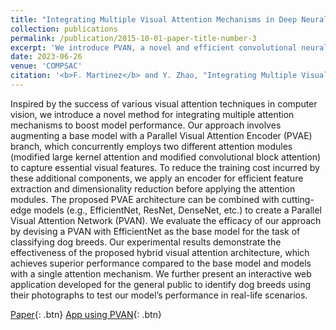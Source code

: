 ```yaml
---
title: "Integrating Multiple Visual Attention Mechanisms in Deep Neural Networks"
collection: publications
permalink: /publication/2015-10-01-paper-title-number-3
excerpt: 'We introduce PVAN, a novel and efficient convolutional neural network approach that employs hybrid visual attention. This method not only outperforms existing state-of-the-art techniques but also maintains efficiency.'
date: 2023-06-26
venue: 'COMPSAC'
citation: '<b>F. Martinez</b> and Y. Zhao, "Integrating Multiple Visual Attention Mechanisms in Deep Neural Networks," <i>2023 IEEE 47th Annual Computers, Software, and Applications Conference (COMPSAC)</i>, Torino, Italy, 2023, pp. 1191-1196, doi: 10.1109/COMPSAC57700.2023.00180.'
---
```

Inspired by the success of various visual attention techniques in computer vision, we introduce a novel method for integrating multiple attention mechanisms to boost model performance. Our approach involves augmenting a base model with a Parallel Visual Attention Encoder (PVAE) branch, which concurrently employs two different attention modules (modified large kernel attention and modified convolutional block attention) to capture essential visual features. To reduce the training cost incurred by these additional components, we apply an encoder for efficient feature extraction and dimensionality reduction before applying the attention modules. The proposed PVAE architecture can be combined with cutting-edge models (e.g., EfficientNet, ResNet, DenseNet, etc.) to create a Parallel Visual Attention Network (PVAN). We evaluate the efficacy of our approach by devising a PVAN with EfficientNet as the base model for the task of classifying dog breeds. Our experimental results demonstrate the effectiveness of the proposed hybrid visual attention architecture, which achieves superior performance compared to the base model and models with a single attention mechanism. We further present an interactive web application developed for the general public to identify dog breeds using their photographs to test our model’s performance in real-life scenarios.

[Paper](https://ieeexplore.ieee.org/abstract/document/10196890){: .btn}
[App using PVAN](https://huggingface.co/spaces/ferdmartin/DogBreedsApp){: .btn}
<!-- 
Recommended citation: F. Martinez and Y. Zhao, "Integrating Multiple Visual Attention Mechanisms in Deep Neural Networks," <i>2023 IEEE 47th Annual Computers, Software, and Applications Conference (COMPSAC)</i>, Torino, Italy, 2023, pp. 1191-1196, doi: 10.1109/COMPSAC57700.2023.00180. -->